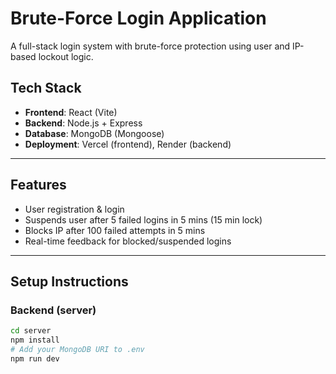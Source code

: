 #  Brute-Force Login Application

A full-stack login system with brute-force protection using user and IP-based lockout logic.

##  Tech Stack

- **Frontend**: React (Vite)
- **Backend**: Node.js + Express
- **Database**: MongoDB (Mongoose)
- **Deployment**: Vercel (frontend), Render (backend)

---

##  Features

- User registration & login
- Suspends user after 5 failed logins in 5 mins (15 min lock)
- Blocks IP after 100 failed attempts in 5 mins
- Real-time feedback for blocked/suspended logins

---

##  Setup Instructions

### Backend (server)

```bash
cd server
npm install
# Add your MongoDB URI to .env
npm run dev


